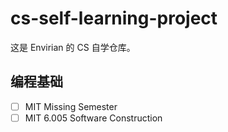 # cs-self-learning-project

这是 Envirian 的 CS 自学仓库。

## 编程基础

- [ ] MIT Missing Semester
- [ ] MIT 6.005 Software Construction